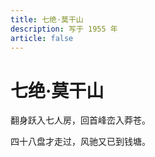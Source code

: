```yaml
---
title: 七绝·莫干山
description: 写于 1955 年
article: false
---
```


# 七绝·莫干山

翻身跃入七人房，回首峰峦入莽苍。

四十八盘才走过，风驰又已到钱塘。

